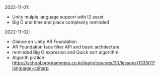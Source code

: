 
2022-11-01:
- Unity mulple language support with I2 asset
- Big O and time and place complexity reminded 

2022-11-02:
- Glance an Unity AR Foundation 
- AR Foundation face filter API and basic architecture
- reminded Big O expresion and Quick sort algorithm  
- Algorith pratice https://school.programmers.co.kr/learn/courses/30/lessons/133501?language=csharp
